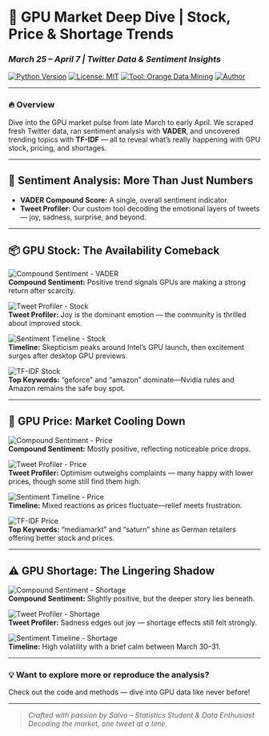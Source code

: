 # 🚀 GPU Market Deep Dive | Stock, Price & Shortage Trends  
### *March 25 – April 7 | Twitter Data & Sentiment Insights*

[![Python Version](https://img.shields.io/badge/python-3.8%2B-blue.svg)](https://www.python.org/)
[![License: MIT](https://img.shields.io/badge/License-MIT-yellow.svg)](https://opensource.org/licenses/MIT)
[![Tool: Orange Data Mining](https://img.shields.io/badge/Tool-%20Orange_Data_Mining-orange.svg)](https://orangedatamining.com/)
[![Author](https://img.shields.io/badge/Author-%20Salvatore_Zizzi-1DA1F2.svg)](https://www.linkedin.com/in/salvatore-zizzi-242151107/)

---

### 🔥 Overview  
Dive into the GPU market pulse from late March to early April. We scraped fresh Twitter data, ran sentiment analysis with **VADER**, and uncovered trending topics with **TF-IDF** — all to reveal what’s really happening with GPU stock, pricing, and shortages.

---

## 🎯 Sentiment Analysis: More Than Just Numbers  
- **VADER Compound Score:** A single, overall sentiment indicator.  
- **Tweet Profiler:** Our custom tool decoding the emotional layers of tweets — joy, sadness, surprise, and beyond.

---

## 📦 GPU Stock: The Availability Comeback  

![Compound Sentiment - VADER](https://user-images.githubusercontent.com/58707590/166121312-fa002341-ab00-4566-8b54-6870bb141a5b.jpg)  
**Compound Sentiment:** Positive trend signals GPUs are making a strong return after scarcity.

![Tweet Profiler - Stock](https://user-images.githubusercontent.com/58707590/166121505-450ae39e-3e99-423b-8f38-b201516854fe.jpg)  
**Tweet Profiler:** Joy is the dominant emotion — the community is thrilled about improved stock.

![Sentiment Timeline - Stock](https://user-images.githubusercontent.com/58707590/166121570-9e81988d-1a0c-4936-854f-ed0fe380fab8.jpg)  
**Timeline:** Skepticism peaks around Intel’s GPU launch, then excitement surges after desktop GPU previews.

![TF-IDF Stock](https://user-images.githubusercontent.com/58707590/166121603-8fb3bdb8-3673-4e2f-a3c9-fc9aea4d444a.jpg)  
**Top Keywords:** “geforce” and “amazon” dominate—Nvidia rules and Amazon remains the safe buy spot.

---

## 💸 GPU Price: Market Cooling Down  

![Compound Sentiment - Price](https://user-images.githubusercontent.com/58707590/166121724-4392224a-b52a-4792-b8ef-ea3b1370af3f.png)  
**Compound Sentiment:** Mostly positive, reflecting noticeable price drops.

![Tweet Profiler - Price](https://user-images.githubusercontent.com/58707590/166121770-7ad031d1-e7bf-4f24-85d7-d1bcffc52020.png)  
**Tweet Profiler:** Optimism outweighs complaints — many happy with lower prices, though some still find them high.

![Sentiment Timeline - Price](https://user-images.githubusercontent.com/58707590/166121806-9e549c4b-664b-460c-a997-eb8450ddc155.png)  
**Timeline:** Mixed reactions as prices fluctuate—relief meets frustration.

![TF-IDF Price](https://user-images.githubusercontent.com/58707590/166122060-45126651-30e8-493a-a8e2-e96caa96eaf4.jpg)  
**Top Keywords:** “mediamarkt” and “saturn” shine as German retailers offering better stock and prices.

---

## ⚠️ GPU Shortage: The Lingering Shadow  

![Compound Sentiment - Shortage](https://user-images.githubusercontent.com/58707590/166122208-46ba442e-a8f7-4863-9209-c93e6dbd400f.png)  
**Compound Sentiment:** Slightly positive, but the deeper story lies beneath.

![Tweet Profiler - Shortage](https://user-images.githubusercontent.com/58707590/166122228-50d38c22-6cee-4d26-9259-f824f7335626.png)  
**Tweet Profiler:** Sadness edges out joy — shortage effects still felt strongly.

![Sentiment Timeline - Shortage](https://user-images.githubusercontent.com/58707590/166122240-c5edb8be-beeb-4c9d-8e05-024592f4fc7f.png)  
**Timeline:** High volatility with a brief calm between March 30–31.

---

### 💡 Want to explore more or reproduce the analysis?  
Check out the code and methods — dive into GPU data like never before!

---

> *Crafted with passion by Salvo – Statistics Student & Data Enthusiast*  
> *Decoding the market, one tweet at a time.*

